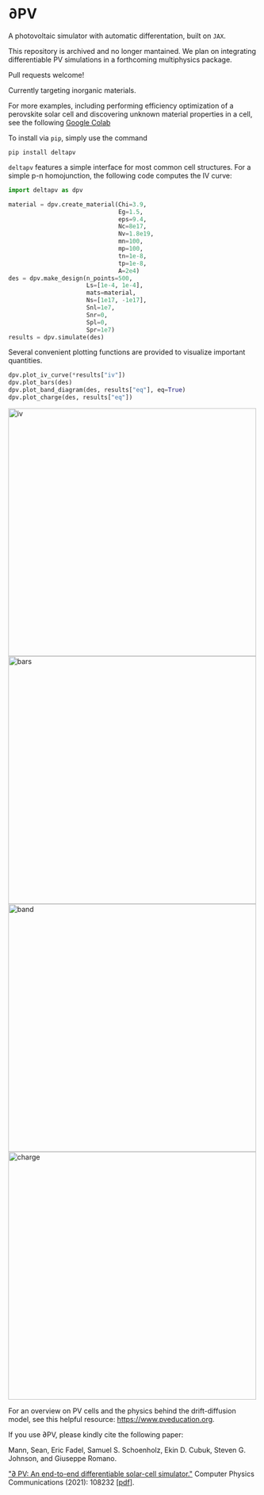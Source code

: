 # ∂PV
A photovoltaic simulator with automatic differentation, built on `JAX`. 

This repository is archived and no longer mantained. We plan on integrating differentiable PV simulations in a forthcoming multiphysics package.

Pull requests welcome!

Currently targeting inorganic materials. 

For more examples, including performing efficiency optimization of a perovskite solar cell and discovering unknown material properties in a cell, see the following [Google Colab](https://colab.research.google.com/drive/1d2vY01LhXUKOHasNOOZj17FO7qGgWBph?usp=sharing)


To install via `pip`, simply use the command

```
pip install deltapv
```

`deltapv` features a simple interface for most common cell structures. For a simple p-n homojunction, the following code computes the IV curve:

```python
import deltapv as dpv

material = dpv.create_material(Chi=3.9,
                               Eg=1.5,
                               eps=9.4,
                               Nc=8e17,
                               Nv=1.8e19,
                               mn=100,
                               mp=100,
                               tn=1e-8,
                               tp=1e-8,
                               A=2e4)
des = dpv.make_design(n_points=500,
                      Ls=[1e-4, 1e-4],
                      mats=material,
                      Ns=[1e17, -1e17],
                      Snl=1e7,
                      Snr=0,
                      Spl=0,
                      Spr=1e7)
results = dpv.simulate(des)
```

Several convenient plotting functions are provided to visualize important quantities.

```python
dpv.plot_iv_curve(*results["iv"])
dpv.plot_bars(des)
dpv.plot_band_diagram(des, results["eq"], eq=True)
dpv.plot_charge(des, results["eq"])
```

<img src="plots/iv.png" alt="iv" width="500"/>
<img src="plots/bars.png" alt="bars" width="500"/>
<img src="plots/band.png" alt="band" width="500"/>
<img src="plots/charge.png" alt="charge" width="500"/>


For an overview on PV cells and the physics behind the drift-diffusion model, see this helpful resource: https://www.pveducation.org.


If you use ∂PV, please kindly cite the following paper:

Mann, Sean, Eric Fadel, Samuel S. Schoenholz, Ekin D. Cubuk, Steven G. Johnson, and Giuseppe Romano. 

["∂ PV: An end-to-end differentiable solar-cell simulator."](https://www.sciencedirect.com/science/article/abs/pii/S0010465521003441) Computer Physics Communications (2021): 108232 [[pdf](https://arxiv.org/abs/2105.06305)].





